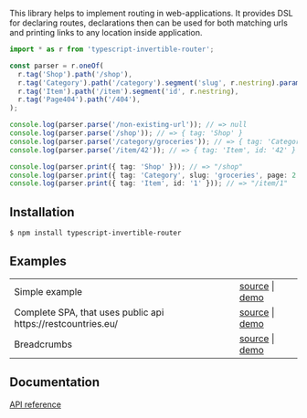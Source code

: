 This library helps to implement routing in web-applications. It
provides DSL for declaring routes, declarations then can be used for
both matching urls and printing links to any location inside
application.

```ts
import * as r from 'typescript-invertible-router';

const parser = r.oneOf(
  r.tag('Shop').path('/shop'),
  r.tag('Category').path('/category').segment('slug', r.nestring).params({ page: r.nat.withDefault(1) }),
  r.tag('Item').path('/item').segment('id', r.nestring),
  r.tag('Page404').path('/404'),
);

console.log(parser.parse('/non-existing-url')); // => null
console.log(parser.parse('/shop')); // => { tag: 'Shop' }
console.log(parser.parse('/category/groceries')); // => { tag: 'Category', slug: 'groceries', page: 1 }
console.log(parser.parse('/item/42')); // => { tag: 'Item', id: '42' }

console.log(parser.print({ tag: 'Shop' })); // => "/shop"
console.log(parser.print({ tag: 'Category', slug: 'groceries', page: 2 })); // => "/category/groceries?page=2"
console.log(parser.print({ tag: 'Item', id: '1' })); // => "/item/1"
```


## Installation

```sh
$ npm install typescript-invertible-router
```


## Examples

<table>
  <tbody>
    <tr>
      <td>Simple example</td>
      <td>
	    <a href="https://github.com/lagunoff/typescript-invertible-router/tree/master/examples/simple" target="_blank">source</a> |
		<a href="http://lagunoff.github.io/router-simple/" target="_blank">demo<a>
	  </td>
    </tr>
    <tr>
      <td>Complete SPA, that uses public api https://restcountries.eu/</td>
      <td>
	    <a href="https://github.com/lagunoff/typescript-invertible-router/tree/master/examples/restcountries" target="_blank">source</a> |
		<a href="http://lagunoff.github.io/restcountries/" target="_blank">demo<a>
	  </td>
    </tr>
    <tr>
      <td>Breadcrumbs</td>
      <td>
	    <a href="https://github.com/lagunoff/typescript-invertible-router/tree/master/examples/life-taxonomy" target="_blank">source</a> |
		<a href="http://lagunoff.github.io/life-taxonomy/" target="_blank">demo<a>
	  </td>
    </tr>
  </tbody>
</table>


## Documentation

[API reference](docs/index.md)

